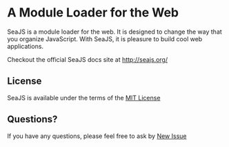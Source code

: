 A Module Loader for the Web
===

SeaJS is a module loader for the web. It is designed to change the way that you
organize JavaScript. With SeaJS, it is pleasure to build cool web
applications.

Checkout the official SeaJS docs site at <http://seajs.org/>


## License

SeaJS is available under the terms of the [MIT License](http://seajs.org/LICENSE.md)


## Questions?

If you have any questions, please feel free to ask by [New Issue](https://github.com/seajs/seajs/issues/new)
